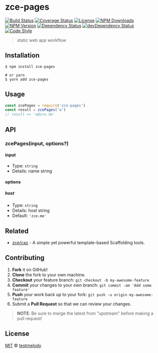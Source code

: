 # zce-pages

[![Build Status][actions-img]][actions-url]
[![Coverage Status][codecov-img]][codecov-url]
[![License][license-img]][license-url]
[![NPM Downloads][downloads-img]][downloads-url]
[![NPM Version][version-img]][version-url]
[![Dependency Status][dependency-img]][dependency-url]
[![devDependency Status][devdependency-img]][devdependency-url]
[![Code Style][style-img]][style-url]

> static web app workflow

## Installation

```shell
$ npm install zce-pages

# or yarn
$ yarn add zce-pages
```

## Usage

<!-- TODO: Introduction of Usage -->

```javascript
const zcePages = require('zce-pages')
const result = zcePages('w')
// result => 'w@zce.me'
```

## API

<!-- TODO: Introduction of API -->

### zcePages(input, options?)

#### input

- Type: `string`
- Details: name string

#### options

##### host

- Type: `string`
- Details: host string
- Default: `'zce.me'`

## Related

- [zce/caz](https://github.com/zce/caz) - A simple yet powerful template-based Scaffolding tools.

## Contributing

1. **Fork** it on GitHub!
2. **Clone** the fork to your own machine.
3. **Checkout** your feature branch: `git checkout -b my-awesome-feature`
4. **Commit** your changes to your own branch: `git commit -am 'Add some feature'`
5. **Push** your work back up to your fork: `git push -u origin my-awesome-feature`
6. Submit a **Pull Request** so that we can review your changes.

> **NOTE**: Be sure to merge the latest from "upstream" before making a pull request!

## License

[MIT](LICENSE) &copy; [testmelody](https://www.baidu.com)



[actions-img]: https://img.shields.io/github/workflow/status/testmelody/zce-pages/CI
[actions-url]: https://github.com/testmelody/zce-pages/actions
[codecov-img]: https://img.shields.io/codecov/c/github/testmelody/zce-pages
[codecov-url]: https://codecov.io/gh/testmelody/zce-pages
[license-img]: https://img.shields.io/github/license/testmelody/zce-pages
[license-url]: https://github.com/testmelody/zce-pages/blob/master/LICENSE
[downloads-img]: https://img.shields.io/npm/dm/zce-pages
[downloads-url]: https://npm.im/zce-pages
[version-img]: https://img.shields.io/npm/v/zce-pages
[version-url]: https://npm.im/zce-pages
[dependency-img]: https://img.shields.io/david/testmelody/zce-pages
[dependency-url]: https://david-dm.org/testmelody/zce-pages
[devdependency-img]: https://img.shields.io/david/dev/testmelody/zce-pages
[devdependency-url]: https://david-dm.org/testmelody/zce-pages?type=dev
[style-img]: https://img.shields.io/badge/code_style-standard-brightgreen
[style-url]: https://standardjs.com
